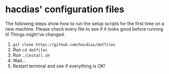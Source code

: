 # hacdias' configuration files

The following steps show how to run the setup scripts for the first time on a new machine. Please check every file to see if it looks good before running it! Things might've changed.

1. `git clone https://github.com/hacdias/dotfiles`
2. Run `cd dotfiles`
3. Run `./install.sh`
4. Wait...
5. Restart terminal and see if everything is OK!
